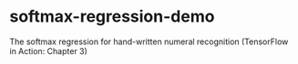 # softmax-regression-demo
The softmax regression for hand-written numeral recognition (TensorFlow in Action: Chapter 3)
